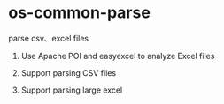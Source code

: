 # os-common-parse
parse csv、excel files 

1. Use Apache POI and easyexcel to analyze Excel files

2. Support parsing CSV files

3. Support parsing large excel 